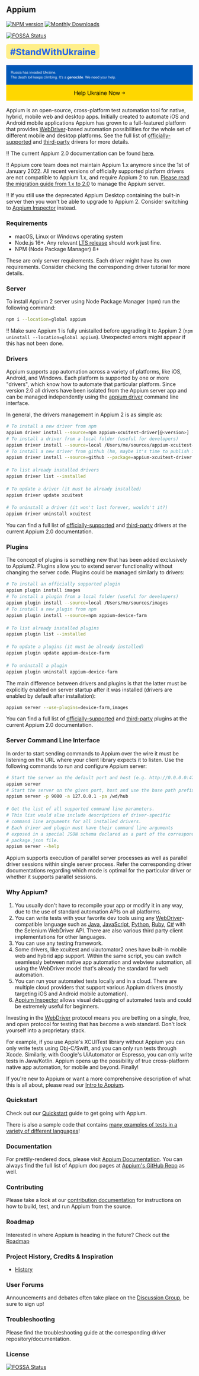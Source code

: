 ## Appium

[![NPM version](https://badge.fury.io/js/appium.svg)](https://npmjs.org/package/appium)
[![Monthly Downloads](https://img.shields.io/npm/dm/appium.svg)](https://npmjs.org/package/appium)

[![FOSSA Status](https://app.fossa.io/api/projects/git%2Bhttps%3A%2F%2Fgithub.com%2Fappium%2Fappium.svg?type=shield)](https://app.fossa.io/projects/git%2Bhttps%3A%2F%2Fgithub.com%2Fappium%2Fappium?ref=badge_shield)

[![StandWithUkraine](https://raw.githubusercontent.com/vshymanskyy/StandWithUkraine/main/badges/StandWithUkraine.svg)](https://github.com/vshymanskyy/StandWithUkraine/)

[![Stand With Ukraine](https://raw.githubusercontent.com/vshymanskyy/StandWithUkraine/main/banner2-direct.svg)](https://vshymanskyy.github.io/StandWithUkraine/)

Appium is an open-source, cross-platform test automation tool for native,
hybrid, mobile web and desktop apps. Initially created to automate iOS and Android mobile
applications Appium has grown to a full-featured platform that provides [WebDriver](https://www.w3.org/TR/webdriver/)-based automation possibilities for the whole set of different mobile and desktop platforms.
See the full list of
[officially-supported](https://appium.io/docs/en/latest/ecosystem/#drivers) and
[third-party](https://appium.io/docs/en/latest/ecosystem/#other-drivers) drivers for more details.

:bangbang: The current Appium 2.0 documentation can be found [here](https://appium.io/docs/en/latest/).

:bangbang: Appium core team does not maintain Appium 1.x anymore since the 1st of January 2022. All recent versions of officially supported platform drivers are not compatible to Appium 1.x, and require Appium 2 to run. [Please read the migration guide from 1.x to 2.0](https://appium.io/docs/en/latest/guides/migrating-1-to-2/) to manage the Appium server.

:bangbang: If you still use the deprecated Appium Desktop containing the built-in server then you won't be able to upgrade to Appium 2. Consider switching to [Appium Inspector](https://github.com/appium/appium-inspector) instead.

### Requirements

- macOS, Linux or Windows operating system
- Node.js 16+. Any relevant [LTS release](https://nodejs.dev/en/about/releases/) should work just fine.
- NPM (Node Package Manager) 8+

These are only server requirements. Each driver might have its own requirements. Consider checking the corresponding driver tutorial for more details.

### Server

To install Appium 2 server using Node Package Manager (npm) run the following command:

```bash
npm i --location=global appium
```

:bangbang: Make sure Appium 1 is fully unistalled before upgrading it to Appium 2 (`npm uninstall --location=global appium`). Unexpected errors might appear if this has not been done.

### Drivers

Appium supports app automation across a variety of platforms, like iOS,
Android, and Windows. Each platform is supported by one or more "drivers",
which know how to automate that particular platform. Since version 2.0
all drivers have been isolated from the Appium server app and can
be managed independently using the [appium driver](https://appiumpro.com/editions/122-installing-appium-20-and-the-driver-and-plugins-cli) command line interface.

In general, the drivers management in Appium 2 is as simple as:

```bash
# To install a new driver from npm
appium driver install --source=npm appium-xcuitest-driver[@<version>]
# To install a driver from a local folder (useful for developers)
appium driver install --source=local /Users/me/sources/appium-xcuitest-driver
# To install a new driver from github (hm, maybe it's time to publish it to NPM?)
appium driver install --source=github --package=appium-xcuitest-driver appium/appium-xcuitest-driver

# To list already installed drivers
appium driver list --installed

# To update a driver (it must be already installed)
appium driver update xcuitest

# To uninstall a driver (it won't last forever, wouldn't it?)
appium driver uninstall xcuitest
```

You can find a full list of
[officially-supported](https://appium.io/docs/en/latest/ecosystem/#drivers) and
[third-party](https://appium.io/docs/en/latest/ecosystem/#other-drivers) drivers at
the current Appium 2.0 documentation.

### Plugins

The concept of plugins is something new that has been added exclusively to Appium2. Plugins allow you to extend server functionality without changing the server code. Plugins could be managed similarly to drivers:

```bash
# To install an officially supported plugin
appium plugin install images
# To install a plugin from a local folder (useful for developers)
appium plugin install --source=local /Users/me/sources/images
# To install a new plugin from npm
appium plugin install --source=npm appium-device-farm

# To list already installed plugins
appium plugin list --installed

# To update a plugins (it must be already installed)
appium plugin update appium-device-farm

# To uninstall a plugin
appium plugin uninstall appium-device-farm
```

The main difference between drivers and plugins is that the latter must be explicitly enabled on server startup after it was installed (drivers are enabled by default after installation):

```bash
appium server --use-plugins=device-farm,images
```

You can find a full list of
[officially-supported](https://appium.io/docs/en/latest/ecosystem/#plugins) and
[third-party](https://appium.io/docs/en/latest/ecosystem/#other-plugins) plugins at
the current Appium 2.0 documentation.


### Server Command Line Interface

In order to start sending commands to Appium over the wire it must be listening
on the URL where your client library expects it to listen.
Use the following commands to run and configure Appium server:

```bash
# Start the server on the default port and host (e.g. http://0.0.0.0:4723/)
appium server
# Start the server on the given port, host and use the base path prefix (the default prefix is /)
appium server -p 9000 -a 127.0.0.1 -pa /wd/hub

# Get the list of all supported command line parameters.
# This list would also include descriptions of driver-specific
# command line arguments for all installed drivers.
# Each driver and plugin must have their command line arguments
# exposed in a special JSON schema declared as a part of the corresponding
# package.json file.
appium server --help
```

Appium supports execution of parallel server processes as well as parallel driver sessions within
single server process. Refer the corresponding driver documentations regarding which mode is optimal
for the particular driver or whether it supports parallel sessions.

### Why Appium?

1. You usually don't have to recompile your app or modify it in any way, due
   to the use of standard automation APIs on all platforms.
2. You can write tests with your favorite dev tools using any
   [WebDriver](https://w3c.github.io/webdriver/webdriver-spec.html)-compatible
   language such as [Java](https://github.com/appium/java-client),
   [JavaScript](https://webdriver.io/), [Python](https://github.com/appium/python-client),
   [Ruby](https://github.com/appium/ruby_lib), [C#](https://github.com/appium/dotnet-client)
   with the Selenium WebDriver API. There are also various third party
   client implementations for other languages.
3. You can use any testing framework.
4. Some drivers, like xcuitest and uiautomator2 ones have built-in mobile web and
   hybrid app support. Within the same script, you can switch seamlessly between native
   app automation and webview automation, all using the WebDriver model that's already
   the standard for web automation.
5. You can run your automated tests locally and in a cloud. There are multiple
   cloud providers that support various Appium drivers (mostly
   targeting iOS and Android mobile automation).
6. [Appium Inspector](https://github.com/appium/appium-inspector) allows
   visual debugging of automated tests and could be extremely useful for
   beginners.

Investing in the
[WebDriver](https://w3c.github.io/webdriver/webdriver-spec.html) protocol means
you are betting on a single, free, and open protocol for testing that has become
a web standard. Don't lock yourself into a proprietary stack.

For example, if you use Apple's XCUITest library without Appium you can only
write tests using Obj-C/Swift, and you can only run tests through Xcode.
Similarly, with Google's UiAutomator or Espresso, you can only write tests in
Java/Kotlin. Appium opens up the possibility of true cross-platform native app
automation, for mobile and beyond. Finally!

If you're new to Appium or want a more comprehensive description of what this is all
about, please read our [Intro to Appium](https://appium.io/docs/en/latest/intro/).

### Quickstart

Check out our [Quickstart](https://appium.io/docs/en/latest/quickstart/) guide
to get going with Appium.

There is also a sample code that contains [many examples of tests in a variety
of different languages](https://github.com/appium/appium/tree/1.x/sample-code)!

### Documentation

For prettily-rendered docs, please visit [Appium Documentation](https://appium.io).
You can always find the full list of Appium doc pages at [Appium's GitHub
Repo](https://github.com/appium/appium/tree/master/packages/appium/docs) as well.

### Contributing

Please take a look at our [contribution documentation](CONTRIBUTING.md)
for instructions on how to build, test, and run Appium from the source.

### Roadmap

Interested in where Appium is heading in the future? Check out the [Roadmap](ROADMAP.md)

### Project History, Credits & Inspiration

* [History](https://appium.io/docs/en/latest/intro/history/)

### User Forums

Announcements and debates often take place on the [Discussion Group](https://discuss.appium.io),
be sure to sign up!

### Troubleshooting

Please find the troubleshooting guide at the corresponding driver repository/documentation.

### License

[![FOSSA Status](https://app.fossa.io/api/projects/git%2Bhttps%3A%2F%2Fgithub.com%2Fappium%2Fappium.svg?type=large)](https://app.fossa.io/projects/git%2Bhttps%3A%2F%2Fgithub.com%2Fappium%2Fappium?ref=badge_large)
